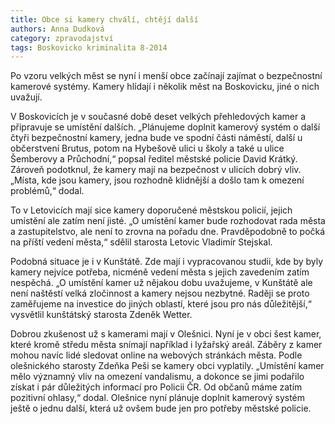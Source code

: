 ```yaml
---
title: Obce si kamery chválí, chtějí další
authors: Anna Dudková
category: zpravodajství
tags: Boskovicko kriminalita 8-2014
---
```


Po vzoru velkých měst se nyní i menší obce začínají zajímat o bezpečnostní kamerové systémy. Kamery hlídají i několik měst na Boskovicku, jiné o nich uvažují.

V Boskovicích je v současné době deset velkých přehledových kamer a připravuje se umístění dalších. „Plánujeme doplnit kamerový systém o další čtyři bezpečnostní kamery, jedna bude ve spodní části náměstí, další u občerstvení Brutus, potom na Hybešově ulici u školy a také u ulice Šemberovy a Průchodní,“ popsal ředitel městské policie David Krátký. Zároveň podotknul, že kamery mají na bezpečnost v ulicích dobrý vliv. „Místa, kde jsou kamery, jsou rozhodně klidnější a došlo tam k omezení problémů,“ dodal.

To v Letovicích mají sice kamery doporučené městskou policií, jejich umístění ale zatím není jisté. „O umístění kamer bude rozhodovat rada města a zastupitelstvo, ale není to zrovna na pořadu dne. Pravděpodobně to počká na příští vedení města,“ sdělil starosta Letovic Vladimír Stejskal.

Podobná situace je i v Kunštátě. Zde mají i vypracovanou studii, kde by byly kamery nejvíce potřeba, nicméně vedení města s jejich zavedením zatím nespěchá. „O umístění kamer už nějakou dobu uvažujeme, v Kunštátě ale není naštěstí velká zločinnost a kamery nejsou nezbytné. Raději se proto zaměřujeme na investice do jiných oblastí, které jsou pro nás důležitější,“ vysvětlil kunštátský starosta Zdeněk Wetter.

Dobrou zkušenost už s kamerami mají v Olešnici. Nyní je v obci šest kamer, které kromě středu města snímají například i lyžařský areál. Záběry z kamer mohou navíc lidé sledovat online na webových stránkách města. Podle olešnického starosty Zdeňka Peši se kamery obci vyplatily. „Umístění kamer mělo významný vliv na omezení vandalismu, a dokonce se jimi podařilo získat i pár důležitých informací pro Policii ČR. Od občanů máme zatím pozitivní ohlasy,“ dodal. Olešnice nyní plánuje doplnit kamerový systém ještě o jednu další, která už ovšem bude jen pro potřeby městské policie.